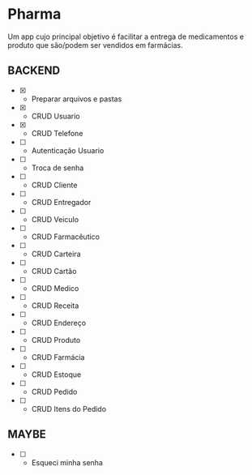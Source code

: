 # Pharma

Um app cujo principal objetivo é facilitar a entrega de  medicamentos e produto 
que são/podem ser vendidos em farmácias.

## BACKEND

- [X] - Preparar arquivos e pastas
- [X] - CRUD Usuario
- [X] - CRUD Telefone
- [ ] - Autenticação Usuario
- [ ] - Troca de senha
- [ ] - CRUD Cliente
- [ ] - CRUD Entregador
- [ ] - CRUD Veiculo
- [ ] - CRUD Farmacêutico
- [ ] - CRUD Carteira
- [ ] - CRUD Cartão
- [ ] - CRUD Medico
- [ ] - CRUD Receita
- [ ] - CRUD Endereço
- [ ] - CRUD Produto
- [ ] - CRUD Farmácia
- [ ] - CRUD Estoque
- [ ] - CRUD Pedido
- [ ] - CRUD Itens do Pedido

## MAYBE

- [ ] - Esqueci minha senha 
